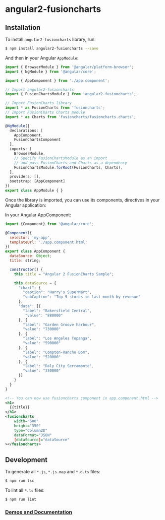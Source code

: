 # angular2-fusioncharts

## Installation

To install `angular2-fusioncharts` library, run:

```bash
$ npm install angular2-fusioncharts --save
```

And then in your Angular `AppModule`:

```typescript
import { BrowserModule } from '@angular/platform-browser';
import { NgModule } from '@angular/core';

import { AppComponent } from './app.component';

// Import angular2-fusioncharts
import { FusionChartsModule } from 'angular2-fusioncharts';

// Import FusionCharts library
import * as FusionCharts from 'fusioncharts';
// Import FusionCharts Charts module
import * as Charts from 'fusioncharts/fusioncharts.charts';

@NgModule({
  declarations: [
    AppComponent,
    FusionChartsComponent
  ],
  imports: [
    BrowserModule,
    // Specify FusionChartsModule as an import 
    // and pass FusionCharts and Charts as a dependency
    FusionChartsModule.forRoot(FusionCharts, Charts),
  ],
  providers: [],
  bootstrap: [AppComponent]
})
export class AppModule { }
```

Once the library is imported, you can use its components, directives in your Angular application:

In your Angular AppComponent:

```javascript
import {Component} from '@angular/core';

@Component({
  selector: 'my-app',
  templateUrl: './app.component.html'
})
export class AppComponent {
  dataSource: Object;
  title: string;

  constructor() {
    this.title = "Angular 2 FusionCharts Sample";

    this.dataSource = {
      "chart": {
        "caption": "Harry's SuperMart",
        "subCaption": "Top 5 stores in last month by revenue"
      },
      "data": [{
        "label": "Bakersfield Central",
         "value": "880000"
      }, {
        "label": "Garden Groove harbour",
        "value": "730000"
      }, {
        "label": "Los Angeles Topanga",
        "value": "590000"
      }, {
        "label": "Compton-Rancho Dom",
        "value": "520000"
      }, {
        "label": "Daly City Serramonte",
        "value": "330000"
      }]
    }
  }
}
```

    
```xml
<!-- You can now use fusioncharts component in app.component.html -->
<h1>
  {{title}}
</h1>
<fusioncharts
    width="600"
    height="350"
    type="Column2D"
    dataFormat="JSON"
    [dataSource]="dataSource"
></fusioncharts>
```

## Development

To generate all `*.js`, `*.js.map` and `*.d.ts` files:

```bash
$ npm run tsc
```

To lint all `*.ts` files:

```bash
$ npm run lint
```
### [Demos and Documentation](http://fusioncharts.github.io/angular2-fusioncharts/)
